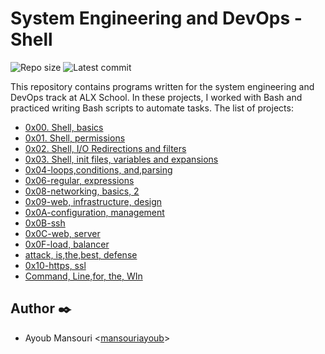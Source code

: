 # System Engineering and DevOps - Shell
![Repo size](https://img.shields.io/github/repo-size/mansouriayoub/alx-system_engineering-devops)
![Latest commit](https://img.shields.io/github/last-commit/mansouriayoub/alx-system_engineering-devops/main?style=round-square)

This repository contains programs written for the system engineering and DevOps
track at ALX School. In these projects, I worked with Bash and practiced
writing Bash scripts to automate tasks.
The list of projects:

* [0x00. Shell, basics](./0x00-shell_basics)
* [0x01. Shell, permissions](./0x01-shell_permissions)
* [0x02. Shell, I/O Redirections and filters](./0x02-shell_redirections)
* [0x03. Shell, init files, variables and expansions](./0x03-shell_variable_expansions)
* [0x04-loops,conditions, and,parsing](./0x04-loops_conditions_and_parsing)
* [0x06-regular, expressions](./0x06-regular_expressions)
* [0x08-networking, basics, 2](./0x08-networking_basics_2)
* [0x09-web, infrastructure, design](./0x09-web_infrastructure_design)
* [0x0A-configuration, management](./00x0A-configuration_management)
* [0x0B-ssh](./0x0B-ssh)
* [0x0C-web, server](./0x0C-web_server)
* [0x0F-load, balancer](./0x0F-load_balancer)
* [attack, is,the,best, defense](./attack_is_the_best_defense)
* [0x10-https, ssl](./0x10-https_ssl)
* [Command, Line,for, the, WIn](./command_line_for_the_win)

## Author :black_nib:

* Ayoub Mansouri <[mansouriayoub](https://github.com/mansouriayoub)>

